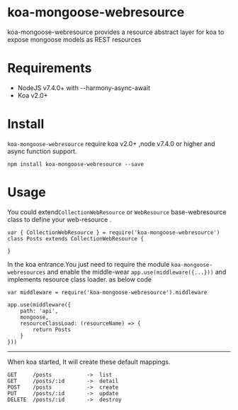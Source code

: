 # koa-mongoose-webresource
koa-mongoose-webresource provides a resource abstract layer for koa to expose mongoose models as REST resources

# Requirements

 - NodeJS v7.4.0+ with --harmony-async-await 
 - Koa v2.0+

# Install
`koa-mongoose-webresource` require koa v2.0+ ,node v7.4.0 or higher and async function support.

    npm install koa-mongoose-webresource --save
# Usage
You could extend`CollectionWebResource` or `WebResource` base-webresource class to define your web-resource .

	var { CollectionWebResource } = require('koa-mongoose-webresource')
	class Posts extends CollectionWebResource {
		
	}
	
In the koa entrance.You just need to require the module `koa-mongoose-webresources` and enable the middle-wear `app.use(middleware({...}))` and implements resource class loader. as below code

    var middleware = require('koa-mongoose-webresource').middleware
   
    app.use(middleware({
        path: 'api',
        mongoose,
        resourceClassLoad: (resourceName) => {
            return Posts
        }
    }))

 
----------
When koa started, It will create these default mappings.

	GET     /posts           ->  list
	GET     /posts/:id       ->  detail
	POST    /posts           ->  create
	PUT     /posts/:id       ->  update
	DELETE  /posts/:id       ->  destroy

